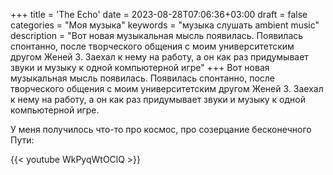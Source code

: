+++
title = 'The Echo'
date = 2023-08-28T07:06:36+03:00
draft = false
categories = "Моя музыка"
keywords = "музыка слушать ambient music"
description = "Вот новая музыкальная мысль появилась. Появилась спонтанно, после творческого общения с моим университетским другом Женей З. Заехал к нему на работу, а он как раз придумывает звуки и музыку к одной компьютерной игре"
+++
Вот новая музыкальная мысль появилась. Появилась спонтанно, после творческого общения с моим университетским другом Женей З. Заехал к нему на работу, а он как раз придумывает звуки и музыку к одной компьютерной игре.

У меня получилось что-то про космос, про созерцание бесконечного Пути:

{{< youtube WkPyqWtOClQ >}}